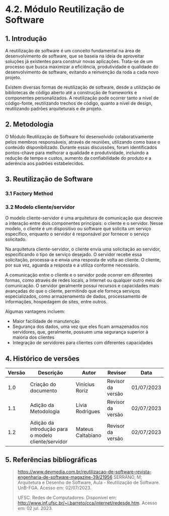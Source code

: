 # 4.2. Módulo Reutilização de Software

## 1. Introdução

A reutilização de software é um conceito fundamental na área de desenvolvimento de software, que se baseia na ideia de aproveitar soluções já existentes para construir novas aplicações. Trata-se de um processo que busca maximizar a eficiência, produtividade e qualidade do desenvolvimento de software, evitando a reinvenção da roda a cada novo projeto.

Existem diversas formas de reutilização de software, desde a utilização de bibliotecas de código aberto até a construção de frameworks e componentes personalizados. A reutilização pode ocorrer tanto a nível de código-fonte, reutilizando trechos de código, quanto a nível de design, reutilizando padrões arquiteturais e de projeto.

## 2. Metodologia

O Módulo Reutilização de Software foi desenvolvido colaborativamente pelos membros responsáveis, através de reuniões, utilizando como base o conteúdo disponibilizado. Durante essas discussões, foram identificados pontos-chave para melhorar a qualidade e produtividade, incluindo a redução de tempo e custos, aumento da confiabilidade do produto e a aderência aos padrões estabelecidos.

## 3. Reutilização de Software

### 3.1 Factory Method

### 3.2 Modelo cliente/servidor

O modelo cliente-servidor é uma arquitetura de comunicação que descreve a interação entre dois componentes principais: o cliente e o servidor. Nesse modelo, o cliente é um dispositivo ou software que solicita um serviço específico, enquanto o servidor é responsável por fornecer o serviço solicitado.

Na arquitetura cliente-servidor, o cliente envia uma solicitação ao servidor, especificando o tipo de serviço desejado. O servidor recebe essa solicitação, processa-a e envia uma resposta de volta ao cliente. O cliente, por sua vez, aguarda a resposta e a utiliza conforme necessário.

A comunicação entre o cliente e o servidor pode ocorrer em diferentes formas, como através de redes locais, a Internet ou qualquer outro meio de comunicação. O servidor geralmente possui recursos e capacidades mais avançadas do que o cliente, permitindo que ele forneça serviços especializados, como armazenamento de dados, processamento de informações, hospedagem de sites, entre outros.

Algumas vantagens incluem:

- Maior facilidade de manutenção
- Segurança dos dados, uma vez que eles ficam armazenados nos servidores, que, geralmente, possuem uma segurança superior à maioria dos clientes
- Integração de servidores para clientes com diferentes capacidades

## 4. Histórico de versões

| Versão | Descrição                                           | Autor             | Revisor           | Data       |
| ------ | --------------------------------------------------- | ----------------- | ----------------- | ---------- |
| 1.0    | Criação do documento                                | Vinícius Roriz    | Revisor da versão | 01/07/2023 |
| 1.1    | Adição da Metodologia                               | Lívia Rodrigues   | Revisor da versão | 02/07/2023 |
| 1.2    | Adição da introdução para o modelo cliente/servidor | Mateus Caltabiano | Revisor da versão | 02/07/2023 |

## 5. Referências bibliográficas

> https://www.devmedia.com.br/reutilizacao-de-software-revista-engenharia-de-software-magazine-39/21956
> SERRANO, M; Arquitetura e Desenho de Software, Aula - Reutilização de Software. UnB-FGA. Acesso em: 02/07/2023.
>
> UFSC. Redes de Computadores. Disponível em: http://www.inf.ufsc.br/~j.barreto/cca/internet/redesde.htm. Acesso em: 02 jul. 2023.
